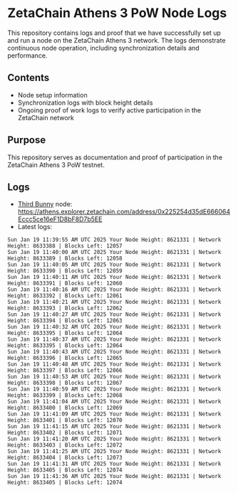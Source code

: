 # ZetaChain Athens 3 PoW Node Logs
This repository contains logs and proof that we have successfully set up and run a node on the ZetaChain Athens 3 network. The logs demonstrate continuous node operation, including synchronization details and performance.

## Contents
- Node setup information
- Synchronization logs with block height details
- Ongoing proof of work logs to verify active participation in the ZetaChain network

## Purpose
This repository serves as documentation and proof of participation in the ZetaChain Athens 3 PoW testnet.

## Logs

- [Third Bunny](https://thirdbunny.xyz/) node: https://athens.explorer.zetachain.com/address/0x225254d35dE666064Eccc5ce16eF1D8bF8D7b5EE
- Latest logs:
```
Sun Jan 19 11:39:55 AM UTC 2025 Your Node Height: 8621331 | Network Height: 8633388 | Blocks Left: 12057
Sun Jan 19 11:40:00 AM UTC 2025 Your Node Height: 8621331 | Network Height: 8633389 | Blocks Left: 12058
Sun Jan 19 11:40:05 AM UTC 2025 Your Node Height: 8621331 | Network Height: 8633390 | Blocks Left: 12059
Sun Jan 19 11:40:11 AM UTC 2025 Your Node Height: 8621331 | Network Height: 8633391 | Blocks Left: 12060
Sun Jan 19 11:40:16 AM UTC 2025 Your Node Height: 8621331 | Network Height: 8633392 | Blocks Left: 12061
Sun Jan 19 11:40:21 AM UTC 2025 Your Node Height: 8621331 | Network Height: 8633393 | Blocks Left: 12062
Sun Jan 19 11:40:27 AM UTC 2025 Your Node Height: 8621331 | Network Height: 8633394 | Blocks Left: 12063
Sun Jan 19 11:40:32 AM UTC 2025 Your Node Height: 8621331 | Network Height: 8633395 | Blocks Left: 12064
Sun Jan 19 11:40:37 AM UTC 2025 Your Node Height: 8621331 | Network Height: 8633395 | Blocks Left: 12064
Sun Jan 19 11:40:43 AM UTC 2025 Your Node Height: 8621331 | Network Height: 8633396 | Blocks Left: 12065
Sun Jan 19 11:40:48 AM UTC 2025 Your Node Height: 8621331 | Network Height: 8633397 | Blocks Left: 12066
Sun Jan 19 11:40:53 AM UTC 2025 Your Node Height: 8621331 | Network Height: 8633398 | Blocks Left: 12067
Sun Jan 19 11:40:59 AM UTC 2025 Your Node Height: 8621331 | Network Height: 8633399 | Blocks Left: 12068
Sun Jan 19 11:41:04 AM UTC 2025 Your Node Height: 8621331 | Network Height: 8633400 | Blocks Left: 12069
Sun Jan 19 11:41:09 AM UTC 2025 Your Node Height: 8621331 | Network Height: 8633401 | Blocks Left: 12070
Sun Jan 19 11:41:15 AM UTC 2025 Your Node Height: 8621331 | Network Height: 8633402 | Blocks Left: 12071
Sun Jan 19 11:41:20 AM UTC 2025 Your Node Height: 8621331 | Network Height: 8633403 | Blocks Left: 12072
Sun Jan 19 11:41:25 AM UTC 2025 Your Node Height: 8621331 | Network Height: 8633404 | Blocks Left: 12073
Sun Jan 19 11:41:31 AM UTC 2025 Your Node Height: 8621331 | Network Height: 8633405 | Blocks Left: 12074
Sun Jan 19 11:41:36 AM UTC 2025 Your Node Height: 8621331 | Network Height: 8633405 | Blocks Left: 12074
```
